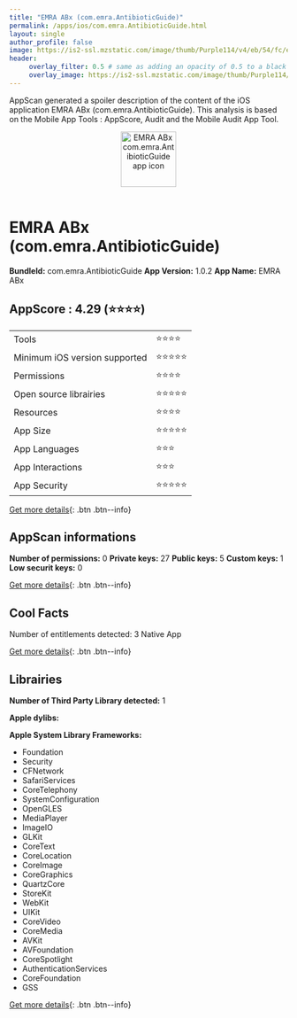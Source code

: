 ```yaml
---
title: "EMRA ABx (com.emra.AntibioticGuide)"
permalink: /apps/ios/com.emra.AntibioticGuide.html
layout: single
author_profile: false
image: https://is2-ssl.mzstatic.com/image/thumb/Purple114/v4/eb/54/fc/eb54fcf0-06b6-ddb3-15fd-e6569d3449a7/AppIcon-1x_U007emarketing-0-10-85-220.png/512x512bb.jpg
header: 
     overlay_filter: 0.5 # same as adding an opacity of 0.5 to a black background
     overlay_image: https://is2-ssl.mzstatic.com/image/thumb/Purple114/v4/eb/54/fc/eb54fcf0-06b6-ddb3-15fd-e6569d3449a7/AppIcon-1x_U007emarketing-0-10-85-220.png/512x512bb.jpg
---
```

AppScan generated a spoiler description of the content of the iOS application EMRA ABx (com.emra.AntibioticGuide). This analysis is based on the Mobile App Tools : AppScore, Audit and the Mobile Audit App Tool.

  
  
<div style="text-align: center;"><img src="https://is2-ssl.mzstatic.com/image/thumb/Purple114/v4/eb/54/fc/eb54fcf0-06b6-ddb3-15fd-e6569d3449a7/AppIcon-1x_U007emarketing-0-10-85-220.png/512x512bb.jpg" width="100" height="100" alt="EMRA ABx com.emra.AntibioticGuide app icon"></div></br>
  
# EMRA ABx (com.emra.AntibioticGuide)

**BundleId:** com.emra.AntibioticGuide
**App Version:** 1.0.2
**App Name:** EMRA ABx


## AppScore : 4.29 (⭐️⭐️⭐️⭐️) 

<table>
<tr><td> Tools </td><td> ⭐️⭐️⭐️⭐️ </td></tr>
<tr><td> Minimum iOS version supported </td><td> ⭐️⭐️⭐️⭐️⭐️ </td></tr>
<tr><td> Permissions </td><td> ⭐️⭐️⭐️⭐️ </td></tr>
<tr><td> Open source librairies </td><td> ⭐️⭐️⭐️⭐️⭐️ </td></tr>
<tr><td> Resources </td><td> ⭐️⭐️⭐️⭐️ </td></tr>
<tr><td> App Size </td><td> ⭐️⭐️⭐️⭐️⭐️ </td></tr>
<tr><td> App Languages </td><td> ⭐️⭐️⭐️ </td></tr>
<tr><td> App Interactions </td><td> ⭐️⭐️⭐️ </td></tr>
<tr><td> App Security </td><td> ⭐️⭐️⭐️⭐️⭐️ </td></tr>
</table>

[Get more details](/pricing.html){: .btn .btn--info}  
  
## AppScan informations 

**Number of permissions:** 0
**Private keys:** 27
**Public keys:** 5
**Custom keys:** 1
**Low securit keys:** 0
  
[Get more details](/pricing.html){: .btn .btn--info}

## Cool Facts

Number of entitlements detected: 3
Native App
  
[Get more details](/pricing.html){: .btn .btn--info}

## Librairies 
**Number of Third Party Library detected:** 1

**Apple dylibs:**


**Apple System Library Frameworks:**
- Foundation
- Security
- CFNetwork
- SafariServices
- CoreTelephony
- SystemConfiguration
- OpenGLES
- MediaPlayer
- ImageIO
- GLKit
- CoreText
- CoreLocation
- CoreImage
- CoreGraphics
- QuartzCore
- StoreKit
- WebKit
- UIKit
- CoreVideo
- CoreMedia
- AVKit
- AVFoundation
- CoreSpotlight
- AuthenticationServices
- CoreFoundation
- GSS


  
[Get more details](/pricing.html){: .btn .btn--info}

